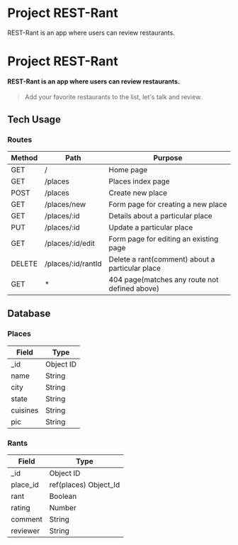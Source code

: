 # Project REST-Rant

REST-Rant is an app where users can review restaurants.
# Project REST-Rant

#### REST-Rant is an app where users can review restaurants.

> Add your favorite restaurants to the list, let's talk and review.

## Tech Usage

### Routes

| Method | Path               | Purpose                                          |
|--------|--------------------|--------------------------------------------------|
| GET    | /                  | Home page                                        |
| GET    | /places            | Places index page                                |
| POST   | /places            | Create new place                                 |
| GET    | /places/new        | Form page for creating a new place               |
| GET    | /places/:id        | Details about a particular place                 |
| PUT    | /places/:id        | Update a particular place                        |
| GET    | /places/:id/edit   | Form page for editing an existing page           |
| DELETE | /places/:id/rantId | Delete a rant(comment) about a particular place  |
| GET    | *                  | 404 page(matches any route not defined above)    |


## Database

### Places

| Field    | Type      |
| -------- | --------- |
| \_id     | Object ID |
| name     | String    |
| city     | String    |
| state    | String    |
| cuisines | String    |
| pic      | String    |

### Rants

| Field     | Type                   |
| --------- | ---------------------- |
| \_id      | Object ID              |
| place\_id | ref(places) Object\_Id |
| rant      | Boolean                |
| rating    | Number                 |
| comment   | String                 |
| reviewer  | String                 |